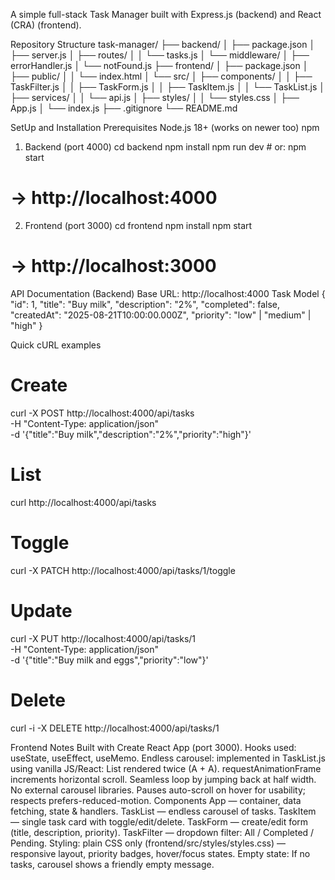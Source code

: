 A simple full-stack Task Manager built with Express.js (backend) and React (CRA) (frontend).

Repository Structure
task-manager/
├── backend/
│ ├── package.json
│ ├── server.js
│ ├── routes/
│ │ └── tasks.js
│ └── middleware/
│ ├── errorHandler.js
│ └── notFound.js
├── frontend/
│ ├── package.json
│ ├── public/
│ │ └── index.html
│ └── src/
│ ├── components/
│ │ ├── TaskFilter.js
│ │ ├── TaskForm.js
│ │ ├── TaskItem.js
│ │ └── TaskList.js
│ ├── services/
│ │ └── api.js
│ ├── styles/
│ │ └── styles.css
│ ├── App.js
│ └── index.js
├── .gitignore
└── README.md

SetUp and Installation
Prerequisites
Node.js 18+ (works on newer too)
npm

1. Backend (port 4000)
   cd backend
   npm install
   npm run dev # or: npm start

# → http://localhost:4000

2. Frontend (port 3000)
   cd frontend
   npm install
   npm start

# → http://localhost:3000

API Documentation (Backend)
Base URL: http://localhost:4000
Task Model
{
"id": 1,
"title": "Buy milk",
"description": "2%",
"completed": false,
"createdAt": "2025-08-21T10:00:00.000Z",
"priority": "low" | "medium" | "high"
}

Quick cURL examples

# Create

curl -X POST http://localhost:4000/api/tasks \
 -H "Content-Type: application/json" \
 -d '{"title":"Buy milk","description":"2%","priority":"high"}'

# List

curl http://localhost:4000/api/tasks

# Toggle

curl -X PATCH http://localhost:4000/api/tasks/1/toggle

# Update

curl -X PUT http://localhost:4000/api/tasks/1 \
 -H "Content-Type: application/json" \
 -d '{"title":"Buy milk and eggs","priority":"low"}'

# Delete

curl -i -X DELETE http://localhost:4000/api/tasks/1

Frontend Notes
Built with Create React App (port 3000).
Hooks used: useState, useEffect, useMemo.
Endless carousel: implemented in TaskList.js using vanilla JS/React:
List rendered twice (A + A).
requestAnimationFrame increments horizontal scroll.
Seamless loop by jumping back at half width.
No external carousel libraries.
Pauses auto-scroll on hover for usability; respects prefers-reduced-motion.
Components
App — container, data fetching, state & handlers.
TaskList — endless carousel of tasks.
TaskItem — single task card with toggle/edit/delete.
TaskForm — create/edit form (title, description, priority).
TaskFilter — dropdown filter: All / Completed / Pending.
Styling: plain CSS only (frontend/src/styles/styles.css) — responsive layout, priority badges, hover/focus states.
Empty state: If no tasks, carousel shows a friendly empty message.
